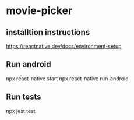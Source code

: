 # movie-picker

## installtion instructions

https://reactnative.dev/docs/environment-setup

## Run android

npx react-native start
npx react-native run-android

## Run tests

npx jest test